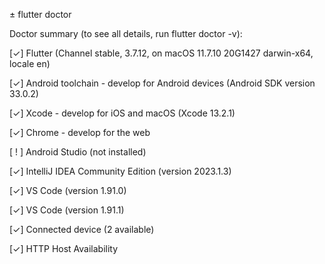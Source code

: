 ± flutter doctor

Doctor summary (to see all details, run flutter doctor -v):

[✓] Flutter (Channel stable, 3.7.12, on macOS 11.7.10 20G1427 darwin-x64, locale en)

[✓] Android toolchain - develop for Android devices (Android SDK version 33.0.2) 

[✓] Xcode - develop for iOS and macOS (Xcode 13.2.1) 

[✓] Chrome - develop for the web 

[ ! ] Android Studio (not installed) 

[✓] IntelliJ IDEA Community Edition (version 2023.1.3) 

[✓] VS Code (version 1.91.0) 

[✓] VS Code (version 1.91.1) 

[✓] Connected device (2 available) 

[✓] HTTP Host Availability 
